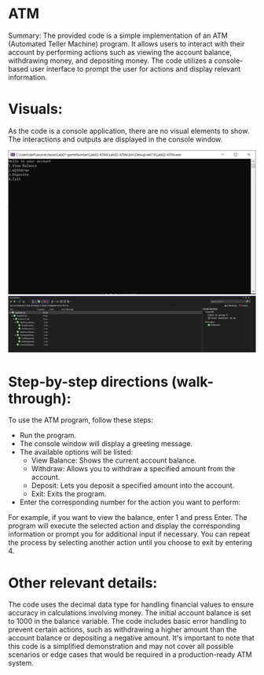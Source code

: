 # ATM
Summary:
The provided code is a simple implementation of an ATM (Automated Teller Machine) program. It allows users to interact with their account by performing actions such as viewing the account balance, withdrawing money, and depositing money. The code utilizes a console-based user interface to prompt the user for actions and display relevant information.

# Visuals:
As the code is a console application, there are no visual elements to show. The interactions and outputs are displayed in the console window.

![Atm](Assets/Display-ATM.png)
![Atm-test](Assets/Test.png)


# Step-by-step directions (walk-through):
To use the ATM program, follow these steps:
 - Run the program.
 - The console window will display a greeting message.
 - The available options will be listed:
   - View Balance: Shows the current account balance.
   - Withdraw: Allows you to withdraw a specified amount from the account.
   - Deposit: Lets you deposit a specified amount into the account.
   - Exit: Exits the program.
- Enter the corresponding number for the action you want to perform:

For example, if you want to view the balance, enter 1 and press Enter.
The program will execute the selected action and display the corresponding information or prompt you for additional input if necessary.
You can repeat the process by selecting another action until you choose to exit by entering 4.


# Other relevant details:
The code uses the decimal data type for handling financial values to ensure accuracy in calculations involving money.
The initial account balance is set to 1000 in the balance variable.
The code includes basic error handling to prevent certain actions, such as withdrawing a higher amount than the account balance or depositing a negative amount.
It's important to note that this code is a simplified demonstration and may not cover all possible scenarios or edge cases that would be required in a production-ready ATM system.

